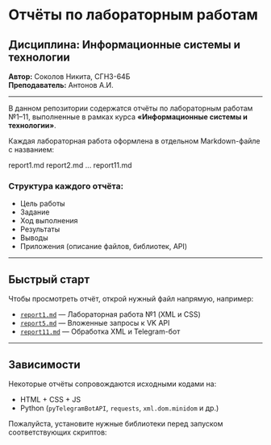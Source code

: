 # Отчёты по лабораторным работам  
## Дисциплина: Информационные системы и технологии  
**Автор:** Соколов Никита, СГН3-64Б  
**Преподаватель:** Антонов А.И.

---

В данном репозитории содержатся отчёты по лабораторным работам №1–11, выполненные в рамках курса **«Информационные системы и технологии»**.

Каждая лабораторная работа оформлена в отдельном Markdown-файле с названием:

report1.md
report2.md
...
report11.md


### Структура каждого отчёта:
- Цель работы  
- Задание  
- Ход выполнения  
- Результаты  
- Выводы  
- Приложения (описание файлов, библиотек, API)

---

## Быстрый старт

Чтобы просмотреть отчёт, открой нужный файл напрямую, например:  
- [`report1.md`](./report1.md) — Лабораторная работа №1 (XML и CSS)
- [`report5.md`](./report5.md) — Вложенные запросы к VK API
- [`report11.md`](./report11.md) — Обработка XML и Telegram-бот

---

## Зависимости

Некоторые отчёты сопровождаются исходными кодами на:
- HTML + CSS + JS
- Python (`pyTelegramBotAPI`, `requests`, `xml.dom.minidom` и др.)

Пожалуйста, установите нужные библиотеки перед запуском соответствующих скриптов:
